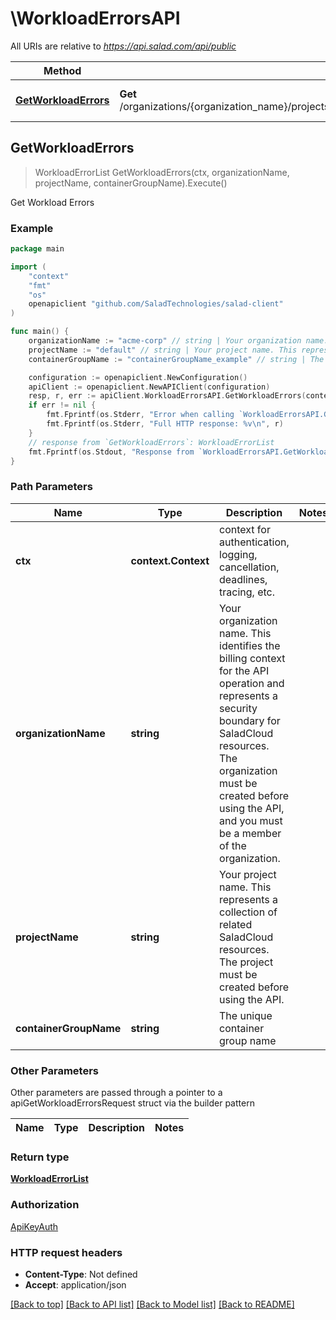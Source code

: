 # \WorkloadErrorsAPI

All URIs are relative to *https://api.salad.com/api/public*

Method | HTTP request | Description
------------- | ------------- | -------------
[**GetWorkloadErrors**](WorkloadErrorsAPI.md#GetWorkloadErrors) | **Get** /organizations/{organization_name}/projects/{project_name}/containers/{container_group_name}/errors | Get Workload Errors



## GetWorkloadErrors

> WorkloadErrorList GetWorkloadErrors(ctx, organizationName, projectName, containerGroupName).Execute()

Get Workload Errors



### Example

```go
package main

import (
	"context"
	"fmt"
	"os"
	openapiclient "github.com/SaladTechnologies/salad-client"
)

func main() {
	organizationName := "acme-corp" // string | Your organization name. This identifies the billing context for the API operation and represents a security boundary for SaladCloud resources. The organization must be created before using the API, and you must be a member of the organization.
	projectName := "default" // string | Your project name. This represents a collection of related SaladCloud resources. The project must be created before using the API.
	containerGroupName := "containerGroupName_example" // string | The unique container group name

	configuration := openapiclient.NewConfiguration()
	apiClient := openapiclient.NewAPIClient(configuration)
	resp, r, err := apiClient.WorkloadErrorsAPI.GetWorkloadErrors(context.Background(), organizationName, projectName, containerGroupName).Execute()
	if err != nil {
		fmt.Fprintf(os.Stderr, "Error when calling `WorkloadErrorsAPI.GetWorkloadErrors``: %v\n", err)
		fmt.Fprintf(os.Stderr, "Full HTTP response: %v\n", r)
	}
	// response from `GetWorkloadErrors`: WorkloadErrorList
	fmt.Fprintf(os.Stdout, "Response from `WorkloadErrorsAPI.GetWorkloadErrors`: %v\n", resp)
}
```

### Path Parameters


Name | Type | Description  | Notes
------------- | ------------- | ------------- | -------------
**ctx** | **context.Context** | context for authentication, logging, cancellation, deadlines, tracing, etc.
**organizationName** | **string** | Your organization name. This identifies the billing context for the API operation and represents a security boundary for SaladCloud resources. The organization must be created before using the API, and you must be a member of the organization. | 
**projectName** | **string** | Your project name. This represents a collection of related SaladCloud resources. The project must be created before using the API. | 
**containerGroupName** | **string** | The unique container group name | 

### Other Parameters

Other parameters are passed through a pointer to a apiGetWorkloadErrorsRequest struct via the builder pattern


Name | Type | Description  | Notes
------------- | ------------- | ------------- | -------------




### Return type

[**WorkloadErrorList**](WorkloadErrorList.md)

### Authorization

[ApiKeyAuth](../README.md#ApiKeyAuth)

### HTTP request headers

- **Content-Type**: Not defined
- **Accept**: application/json

[[Back to top]](#) [[Back to API list]](../README.md#documentation-for-api-endpoints)
[[Back to Model list]](../README.md#documentation-for-models)
[[Back to README]](../README.md)

